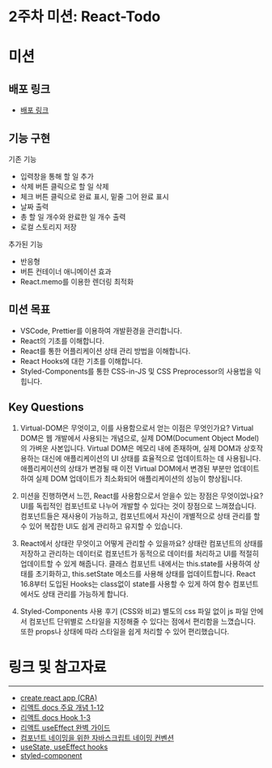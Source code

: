 # 2주차 미션: React-Todo

# 미션

## 배포 링크

- [배포 링크](https://react-todo-19th.vercel.app/)

## 기능 구현

기존 기능

- 입력창을 통해 할 일 추가
- 삭제 버튼 클릭으로 할 일 삭제
- 체크 버튼 클릭으로 완료 표시, 밑줄 그어 완료 표시
- 날짜 출력
- 총 할 일 개수와 완료한 일 개수 출력
- 로컬 스토리지 저장

추가된 기능

- 반응형
- 버튼 컨테이너 애니메이션 효과
- React.memo를 이용한 렌더링 최적화

## 미션 목표

- VSCode, Prettier를 이용하여 개발환경을 관리합니다.
- React의 기초를 이해합니다.
- React를 통한 어플리케이션 상태 관리 방법을 이해합니다.
- React Hooks에 대한 기초를 이해합니다.
- Styled-Components를 통한 CSS-in-JS 및 CSS Preprocessor의 사용법을 익힙니다.

## Key Questions

1. Virtual-DOM은 무엇이고, 이를 사용함으로서 얻는 이점은 무엇인가요?
   Virtual DOM은 웹 개발에서 사용되는 개념으로, 실제 DOM(Document Object Model)의 가벼운 사본입니다. Virtual DOM은 메모리 내에 존재하며, 실제 DOM과 상호작용하는 대신에 애플리케이션의 UI 상태를 효율적으로 업데이트하는 데 사용됩니다. 애플리케이션의 상태가 변경될 때 이전 Virtual DOM에서 변경된 부분만 업데이트하여 실제 DOM 업데이트가 최소화되어 애플리케이션의 성능이 향상됩니다.

2. 미션을 진행하면서 느낀, React를 사용함으로서 얻을수 있는 장점은 무엇이었나요?
   UI를 독립적인 컴포넌트로 나누어 개발할 수 있다는 것이 장점으로 느껴졌습니다. 컴포넌트들은 재사용이 가능하고, 컴포넌트에서 자신이 개별적으로 상태 관리를 할 수 있어 복잡한 UI도 쉽게 관리하고 유지할 수 있습니다.

3. React에서 상태란 무엇이고 어떻게 관리할 수 있을까요?
   상태란 컴포넌트의 상태를 저장하고 관리하는 데이터로 컴포넌트가 동적으로 데이터를 처리하고 UI를 적절히 업데이트할 수 있게 해줍니다.
   클래스 컴포넌트 내에서는 this.state를 사용하여 상태를 초기화하고, this.setState 메소드를 사용해 상태를 업데이트합니다. React 16.8부터 도입된 Hooks는 class없이 state를 사용할 수 있게 하여 함수 컴포넌트에서도 상태 관리를 가능하게 합니다.

4. Styled-Components 사용 후기 (CSS와 비교)
   별도의 css 파일 없이 js 파일 안에서 컴포넌트 단위별로 스타일을 지정해줄 수 있다는 점에서 편리함을 느꼈습니다. 또한 props나 상태에 따라 스타일을 쉽게 처리할 수 있어 편리했습니다.

# 링크 및 참고자료

---

- [create react app (CRA)](https://create-react-app.dev/docs/getting-started/)
- [리액트 docs 주요 개념 1-12](https://react.dev/learn)
- [리액트 docs Hook 1-3](https://react.dev/reference/react)
- [리액트 useEffect 완벽 가이드](https://overreacted.io/ko/a-complete-guide-to-useeffect/)
- [컴포넌트 네이밍을 위한 자바스크립트 네이밍 컨벤션](https://velog.io/@cada/%EC%9E%90%EB%B0%94%EC%8A%A4%ED%81%AC%EB%A6%BD%ED%8A%B8-%EC%8A%A4%ED%83%80%EC%9D%BC-%EA%B0%80%EC%9D%B4%EB%93%9C-%EB%84%A4%EC%9D%B4%EB%B0%8D-%EC%BB%A8%EB%B2%A4%EC%85%98-%ED%8E%B8)
- [useState, useEffect hooks](https://velog.io/@velopert/react-hooks#1-usestate)
- [styled-component](https://styled-components.com/docs/basics#getting-started)
